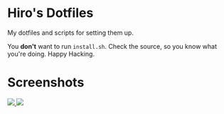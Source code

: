 # Hiro's Dotfiles
My dotfiles and scripts for setting them up.

You **don't** want to run `install.sh`. Check the source, so you know
what you're doing. 
Happy Hacking.

# Screenshots
<a href="https://i.imgur.com/wyJO9iC.png">
  <img src="https://imgur.com/wyJO9iCl.png" />
</a>
<a href="https://i.imgur.com/U8aJvqk.png">
  <img src="https://imgur.com/U8aJvqkl.png" />
</a>
